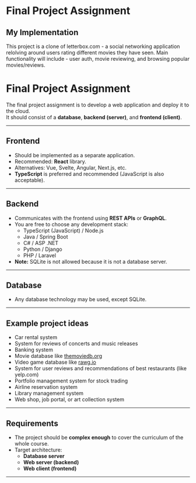 # Final Project Assignment

## My Implementation
This project is a clone of letterbox.com - a social networking application relolving around users rating different movies they have seen. Main functionality will include - user auth, movie reviewing, and browsing popular movies/reviews. 

# Final Project Assignment

The final project assignment is to develop a web application and deploy it to the cloud.  
It should consist of a **database**, **backend (server)**, and **frontend (client)**.

---

## Frontend
- Should be implemented as a separate application.
- Recommended: **React** library.  
- Alternatives: Vue, Svelte, Angular, Next.js, etc.  
- **TypeScript** is preferred and recommended (JavaScript is also acceptable).

---

## Backend
- Communicates with the frontend using **REST APIs** or **GraphQL**.
- You are free to choose any development stack:
  - TypeScript (JavaScript) / Node.js
  - Java / Spring Boot
  - C# / ASP .NET
  - Python / Django
  - PHP / Laravel
- **Note:** SQLite is not allowed because it is not a database server.

---

## Database
- Any database technology may be used, except SQLite.

---

## Example project ideas
- Car rental system  
- System for reviews of concerts and music releases  
- Banking system  
- Movie database like [themoviedb.org](https://www.themoviedb.org/)  
- Video game database like [rawg.io](https://rawg.io/)  
- System for user reviews and recommendations of best restaurants (like yelp.com)  
- Portfolio management system for stock trading  
- Airline reservation system  
- Library management system  
- Web shop, job portal, or art collection system  

---

## Requirements
- The project should be **complex enough** to cover the curriculum of the whole course.
- Target architecture:  
  - **Database server**  
  - **Web server (backend)**  
  - **Web client (frontend)**

---
